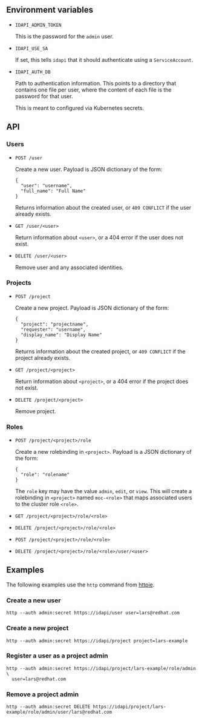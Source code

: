 ## Environment variables

- `IDAPI_ADMIN_TOKEN`

  This is the password for the `admin` user.

- `IDAPI_USE_SA`

  If set, this tells `idapi` that it should authenticate using a
  `ServiceAccount`.

- `IDAPI_AUTH_DB`

  Path to authentication information. This points to a directory that
  contains one file per user, where the content of each file is the password
  for that user.

  This is meant to configured via Kubernetes secrets.

## API

### Users

- `POST /user`

  Create a new user. Payload is JSON dictionary of the form:

  ```
  {
    "user": "username",
    "full_name": "Full Name"
  }
  ```

  Returns information about the created user, or `409 CONFLICT` if the
  user already exists.


- `GET /user/<user>`

  Return information about `<user>`, or a 404 error if the user does not exist.

- `DELETE /user/<user>`

  Remove user and any associated identities.

### Projects

- `POST /project`

  Create a new project. Payload is JSON dictionary of the form:

  ```
  {
    "project": "projectname",
    "requester": "username",
    "display_name": "Display Name"
  }
  ```

  Returns information about the created project, or `409 CONFLICT` if the
  project already exists.


- `GET /project/<project>`

  Return information about `<project>`, or a 404 error if the project does not exist.

- `DELETE /project/<project>`

  Remove project.

### Roles

- `POST /project/<project>/role`

  Create a new rolebinding in `<project>`. Payload is a JSON dictionary of 
  the form:

  ```
  {
    "role": "rolename"
  }
  ```

  The `role` key may have the value `admin`, `edit`, or `view`. This will 
  create a rolebinding in `<project>` named `moc-<role>` that maps 
  associated users to the cluster role `<role>`.

- `GET /project/<project>/role/<role>`
- `DELETE /project/<project>/role/<role>`
- `POST /project/<project>/role/<role>`
- `DELETE /project/<project>/role/<role>/user/<user>`

## Examples

The following examples use the `http` command from [httpie][].

[httpie]: https://httpie.org/

### Create a new user

```
http --auth admin:secret https://idapi/user user=lars@redhat.com
```

### Create a new project

```
http --auth admin:secret https://idapi/project project=lars-example
```

### Register a user as a project admin

```
http --auth admin:secret https://idapi/project/lars-example/role/admin \
  user=lars@redhat.com
```

### Remove a project admin

```
http --auth admin:secret DELETE https://idapi/project/lars-example/role/admin/user/lars@redhat.com
```
